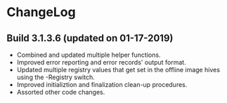 # ChangeLog #

## Build 3.1.3.6 (updated on 01-17-2019) ##

- Combined and updated multiple helper functions.
- Improved error reporting and error records' output format.
- Updated multiple registry values that get set in the offline image hives using the -Registry switch.
- Improved initializtion and finalization clean-up procedures.
- Assorted other code changes.